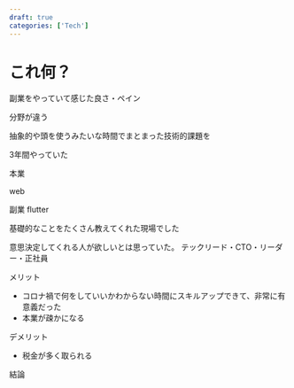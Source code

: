 ```yaml
---
draft: true
categories: ['Tech']
---
```


# これ何？

副業をやっていて感じた良さ・ペイン

分野が違う

抽象的や頭を使うみたいな時間でまとまった技術的課題を

3年間やっていた

本業

web

副業
flutter

基礎的なことをたくさん教えてくれた現場でした

意思決定してくれる人が欲しいとは思っていた。
テックリード・CTO・リーダー・正社員

メリット
  - コロナ禍で何をしていいかわからない時間にスキルアップできて、非常に有意義だった
  - 本業が疎かになる

デメリット
  - 税金が多く取られる

結論
